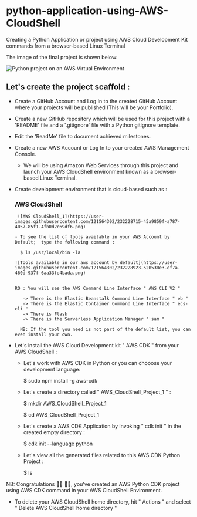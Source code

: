 # python-application-using-AWS-CloudShell
Creating a Python Application or project using AWS Cloud Development Kit commands from a browser-based Linux Terminal

The image of the final project is shown below:

![Python project on an AWS Virtual Environment](https://user-images.githubusercontent.com/121564302/232229177-a5bf8b48-334b-4148-8277-c714befacfc9.png)


## Let's create the project scaffold :

  * Create a GitHub Account and Log In to the created GitHub Account where your projects will be published (This will be your Portfolio).

  * Create a new GitHub repository which will be used for this project with a 'README' file and a '.gitignore' file with a Python gitignore template.
  
  * Edit the 'ReadMe' file to document achieved milestones.

  * Create a new AWS Account or Log In to your created AWS Management Console.
  
      - We will be using Amazon Web Services through this project and launch your AWS CloudShell environment known as  a browser-based Linux Terminal.
      
  * Create development environment that is cloud-based such as : 

      ### AWS CloudShell
      
         ![AWS CloudShell_1](https://user-images.githubusercontent.com/121564302/232228715-45a9859f-a787-4057-85f1-4fb0d2c69df6.png)

        - To see the list of tools available in your AWS Account by Default;  type the following command :
        
          $ ls /usr/local/bin -la 
           
        ![Tools available in our aws account by default](https://user-images.githubusercontent.com/121564302/232228923-520530e3-ef7a-460d-937f-6aa33fe4bada.png)
        

        RQ : You will see the AWS Command Line Interface " AWS CLI V2 " 

           -> There is the Elastic Beanstalk Command Line Interface " eb "
           -> There is the Elastic Container Command Line Interface " ecs-cli "
           -> There is Flask 
           -> There is the Serverless Application Manager " sam "

          NB: If the tool you need is not part of the default list, you can even install your own.
          
          
  * Let's install the AWS Cloud Development kit " AWS CDK " from your AWS CloudShell :
  
      - Let's work with AWS CDK in Python or you can chooose your development language:
      
          $ sudo npm install -g aws-cdk

      - Let's create a directory called " AWS_CloudShell_Project_1 " :

          $ mkdir AWS_CloudShell_Project_1

          $ cd AWS_CloudShell_Project_1

      - Let's create a AWS CDK Application by invoking " cdk init " in the created empty directory :

          $ cdk init --language python

       - Let's view all the generated files related to this AWS CDK Python Project :

          $ ls


NB: Congratulations :technologist: :woman_technologist:, you've created an AWS Python CDK project using AWS CDK command in your AWS CloudShell Environment.

  * To delete your AWS CloudShell home directory, hit " Actions " and select  " Delete AWS CloudShell home directory "
